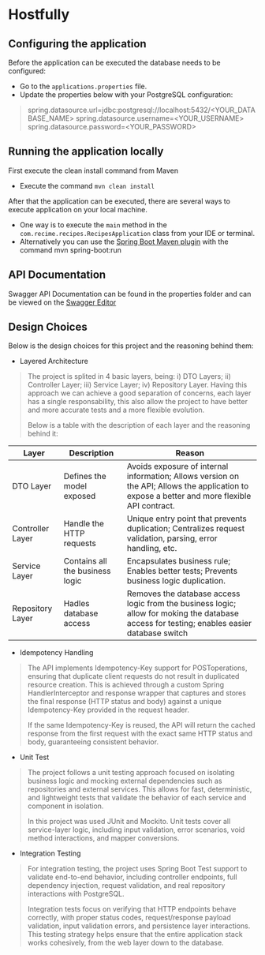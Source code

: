 # Hostfully

## Configuring the application

Before the application can be executed the database needs to be configured: 
   * Go to the `applications.properties` file.
   * Update the properties below with your PostgreSQL configuration:
   > spring.datasource.url=jdbc:postgresql://localhost:5432/<YOUR_DATABASE_NAME>
   > spring.datasource.username=<YOUR_USERNAME>
   > spring.datasource.password=<YOUR_PASSWORD>


## Running the application locally

First execute the clean install command from Maven
   * Execute the command `mvn clean install`

After that the application can be executed, there are several ways to execute application on your local machine.
   * One way is to execute the `main` method in the `com.recime.recipes.RecipesApplication` class from your IDE or terminal.
   * Alternatively you can use the [Spring Boot Maven plugin](https://docs.spring.io/spring-boot/docs/current/reference/html/build-tool-plugins-maven-plugin.html) with the command mvn spring-boot:run

## API Documentation

Swagger API Documentation can be found in the properties folder and can be viewed on the [Swagger Editor](https://editor.swagger.io/)

## Design Choices

Below is the design choices for this project and the reasoning behind them:
   * Layered Architecture
   > The project is splited in 4 basic layers, being: i) DTO Layers; ii) Controller Layer; iii) Service Layer; iv) Repository Layer. Having this approach we can achieve a good separation of concerns, each layer has a single responsability, this also allow the project to have better and more accurate tests and a more flexible evolution.
   >
   > Below is a table with the description of each layer and the reasoning behind it:

|Layer|Description|Reason|
|---|---|---|
| DTO Layer | Defines the model exposed | Avoids exposure of internal information; Allows version on the API; Allows the application to expose a better and more flexible API contract. |
| Controller Layer | Handle the HTTP requests | Unique entry point that prevents duplication; Centralizes request validation, parsing, error handling, etc. |
| Service Layer | Contains all the business logic | Encapsulates business rule; Enables better tests; Prevents business logic duplication. |
| Repository Layer | Hadles database access | Removes the database access logic from the business logic; allow for moking the database access for testing; enables easier database switch |

   * Idempotency Handling

   > The API implements Idempotency-Key support for POSToperations, ensuring  that duplicate client requests do not result in duplicated resource creation. This is achieved through a custom Spring HandlerInterceptor and response wrapper that captures and stores the final response (HTTP status and body) against a unique Idempotency-Key provided in the request header.
   >
   > If the same Idempotency-Key is reused, the API will return the cached response from the first request with the exact same HTTP status and body, guaranteeing consistent behavior.

   * Unit Test
   > The project follows a unit testing approach focused on isolating business logic and mocking external dependencies such as repositories and external services. This allows for fast, deterministic, and lightweight tests that validate the behavior of each service and component in isolation.
   > 
   > In this project was used JUnit and Mockito. Unit tests cover all service-layer logic, including input validation, error scenarios, void method interactions, and mapper conversions.

   * Integration Testing
   > For integration testing, the project uses Spring Boot Test support to validate end-to-end behavior, including controller endpoints, full dependency injection, request validation, and real repository interactions with PostgreSQL.
   >
   > Integration tests focus on verifying that HTTP endpoints behave correctly, with proper status codes, request/response payload validation, input validation errors, and persistence layer interactions. This testing strategy helps ensure that the entire application stack works cohesively, from the web layer down to the database.



   
